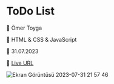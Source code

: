 <h1>ToDo List</h1>

<p>🏹 Ömer Toyga</p>
<p>🏹 HTML & CSS & JavaScript</p>
<p>🏹 31.07.2023</p>
<p>🏹 <a href="https://to-do-list-ten-umber.vercel.app/" target="_blank">Live URL</a> </p>



![Ekran Görüntüsü 2023-07-31 21 57 46](https://github.com/xleyzor/ToDo-List/assets/122406455/e85d33ac-82bc-49a1-a1d8-d078f66bc852)



